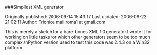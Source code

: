 ###Simpliest XML generator

Originally published: 2006-09-14 15:43:17
Last updated: 2006-09-22 21:02:11
Author: Trionice mail.roma1 at gmail.com

This is merely a sketch for a bare-bones XML 1.0 generator.I wrote it for working on little tasks for which other generators seem to be too much complex.\nPython version used to test this code was 2.4.3 on a Win32 platform.